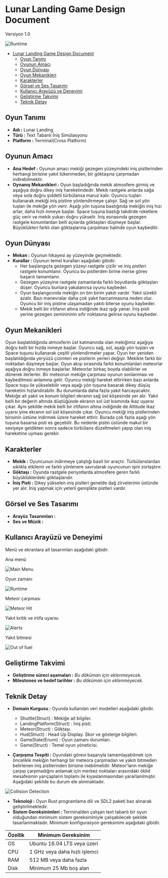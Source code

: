 # Lunar Landing Game Design Document

Versiyon 1.0

![Runtime](./docs/runtime_01.png)

- [Lunar Landing Game Design Document](#lunar-landing-game-design-document)
  - [Oyun Tanımı](#oyun-tanımı)
  - [Oyunun Amacı](#oyunun-amacı)
  - [Oyun Dünyası](#oyun-dünyası)
  - [Oyun Mekanikleri](#oyun-mekanikleri)
  - [Karakterler](#karakterler)
  - [Görsel ve Ses Tasarımı](#görsel-ve-ses-tasarımı)
  - [Kullanıcı Arayüzü ve Deneyimi](#kullanıcı-arayüzü-ve-deneyimi)
  - [Geliştirme Takvimi](#geliştirme-takvimi)
  - [Teknik Detay](#teknik-detay)

## Oyun Tanımı

- **Adı  :** Lunar Landing
- **Türü :** Text Tabanlı İniş Simülasyonu
- **Platform :** Terminal(Cross Platform)

## Oyunun Amacı

- **Ana Hedef :** Oyunun amacı mekiği gezegen yüzeyindeki iniş pistlerinden herhangi birisine yakıt tükenmeden, bir göktaşına çarpmadan indirebilmektir.
- **Oynanış Mekanikleri :** Oyun başladığında mekik atmosfere girmiş ve aşağıya doğru dikey iniş hareketindedir. Mekik rastgele anlarda sağa veya sola doğru şiddetli türbülansa maruz kalır. Oyuncu tuşları kullanarak mekiği iniş pistine yönlendirmeye çalışır. Sağ ve sol yön tuşları ile mekiğe yön verir. Aşağı yön tuşuna bastığında mekiğin iniş hızı artar, daha hızlı inmeye başlar. Space tuşuna bastığı takdirde roketlere güç verir ve mekik yukarı doğru yükselir. İniş esnasında gezegen rastgele konumlardan belli açılarda göktaşları düşmeye başlar. Büyüklükleri farklı olan göktaşlarına çarpılması halinde oyun kaybedilir.

## Oyun Dünyası

- **Mekan :** Oyunun hikayesi ay yüzeyinde geçmektedir.
- **Kurallar :** Oyunun temel kuralları aşağıdaki gibidir.
  - Her başlangıçta gezegen yüzeyi rastgele çizilir ve iniş pistleri rastgele konumlanır. Oyuncu bu pistlerden birine inerse görev başarılı tamamlanır.
  - Gezegen yüzeyine rastgele zamanlarda farklı boyutlarda göktaşları düşer. Oyuncu bunlara yakalanırsa oyunu kaybeder.
  - Oyun başlangıcında mekiğin on bin birim yakıtı vardır. Yakıt sürekli azalır. Bazı manevralar daha çok yakıt harcanmasına neden olur. Oyuncu bir iniş pistine ulaşamadan yakıtı biterse oyunu kaybeder.
  - Mekik belli bir irtifanın altına indiğinde ikaz ışığı yanar. İniş pisti yerine gezegen zeminininin sıfır noktasına gelirse oyunu kaybeder.

## Oyun Mekanikleri

Oyun başlatıldığında atmosferin üst katmanında olan mekiğimiz aşağıya doğru belli bir hızda inmeye başlar. Oyuncu sağ, sol, aşağı yön tuşları ve Space tuşunu kullanarak çeşitli yönlendirmeler yapar. Oyun her yeniden başlatıldığında yeryüzü çizimleri ve pistlerin yerleri değişir. Mekikte farklı bir noktadan düşmeye başlar. Oyun akışı sırasında farklı konumlardan meteorlar aşağıya doğru inmeye başlarlar. Meteorlar birkaç boyda olabilirler ve dönerek ilerlerler. Bir meteorun mekiğe çarpması oyunun sonlanması ve kaybedilmesi anlamına gelir. Oyuncu mekiği hareket ettirirken bazı anlarda Space tuşu ile yükselebilir veya aşağı yön tuşuna basarak dikey düşüş hareketini hızlandırabilir. Bu durumlarda daha fazla yakıt harcayacaktır. Mekiğe ait yakıt ve konum bilgileri ekranın sağ üst köşesinde yer alır. Yakıt belli bir değerin altında düştüğünde ekranın sol üst kısmında ikaz uyarısı çıkar. Aynı şekilde mekik belli bir irtifanın altına indiğinde de Altitude ikaz uyarsı yine ekranın sol üst köşesinde çıkar. Oyuncu mekiği iniş pistlerinden birisinin üstüne indirmek üzere hareket ettirir. Burada çok fazla aşağı yön tuşuna basarsa pisti es geçebilir. Bu nedenle pistin üstünde makul bir seviyeye geldikten sonra sadece türbülans düzeltmeleri yapıp olan iniş hareketine uyması gerekir.

## Karakterler

- **Mekik :** Oyuncunun indirmeye çalıştığı basit bir araçtır. Türbülanslardan sıklıkla etkilenir ve farklı yönlenere savrularak oyuncunun işini zorlaştırır.
- **Göktaşı :** Oyunda rastgele periyotlarda atmosfere geren farklı büyüklüklerdeki göktaşlarıdır.
- **İniş Pisti :** Dikey yükselen iniş pistleri genelde dağ zirvelerinin üstünde yer alır. İniş yapmak için yeterli genişlikte pistleri vardır.

## Görsel ve Ses Tasarımı

- **Arayüz Tasarımları :**
- **Ses ve Müzik :**

## Kullanıcı Arayüzü ve Deneyimi

Menü ve ekranlara ait tasarımları aşağıdaki gibidir.

Ana menü

![Main Menu](./docs/main_menu.png)

Oyun zamanı

![Runtime](./docs/runtime_01.png)

Meteor çarpması

![Meteor Hit](./docs/meteor_hit.png)

Yakıt kritik ve irtifa uyarısı.

![Alerts](./docs/alerts.png)

Yakıt bitmesi

![Out of fuel](./docs/out_of_fuel.png)

## Geliştirme Takvimi

- **Geliştirme süreci aşamaları :** _Bu döküman için eklenmeyecek._
- **Milestones ve hedef tarihler :** _Bu döküman için eklenmeyecek._

## Teknik Detay

- **Domain Kurgusu :** Oyunda kullanılan veri modelleri aşağıdaki gibidir.
  - Shuttle(Struct) : Mekiğe ait bilgiler.
  - LandingPlatform(Struct) : İniş pisti.
  - Meteor(Struct) : Göktaşı.
  - Hud(Struct) : Head Up Display. Skor ve gösterge bilgileri.
  - GameState(Enum) : Oyun zamanı durumları.
  - Game(Struct) : Temel oyun yöneticisi.

- **Çarpışma Tespiti :** Oyundaki görevi başarıyla tamamlayabilmek için öncelikle mekiğin herhangi bir meteora çarpmadan ve yakıtı bitmeden belirlenen iniş pistlerinden birisine inebilmelidir. Meteor'ların mekiğe çarpıp çarpmadığını anlamak için merkez noktaları arasındaki öklid mesafesinin yarıçapların toplamı ile kıyaslanmasından yararlanılmıştır. Aşağıdaki şekilde bu durum ele alınmaktadır.

![Collision Detection](./docs/collision_detection.png)

- **Teknoloji :** Oyun Rust programlama dili ve SDL2 paketi baz alınarak geliştirilmektedir.
- **Sistem Gereksinimleri :** Terminalden çalışan text tabanlı bir oyun olduğundan minimum sistem gereksinimiyle çalışabilecek şekilde tasarlanmaktadır. Minimum konfigurasyon gereksinimi aşağıdaki gibidir.

| Özellik | Minimum Gereksinim            |
|---------|-------------------------------|
| OS      | Ubuntu 16.04 LTS veya üzeri   |
| CPU     | 1 GHz veya daha hızlı işlemci |
| RAM     | 512 MB veya daha fazla        |
| Disk    | Minimum 25 Mb boş alan        |
